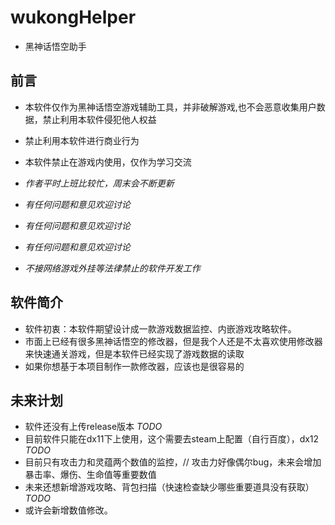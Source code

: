 # wukongHelper
- 黑神话悟空助手

## 前言
- 本软件仅作为黑神话悟空游戏辅助工具，并非破解游戏,也不会恶意收集用户数据，禁止利用本软件侵犯他人权益
- 禁止利用本软件进行商业行为
- 本软件禁止在游戏内使用，仅作为学习交流

- *作者平时上班比较忙，周末会不断更新*
- *有任何问题和意见欢迎讨论*
- *有任何问题和意见欢迎讨论*
- *有任何问题和意见欢迎讨论*
- *不接网络游戏外挂等法律禁止的软件开发工作*


## 软件简介
- 软件初衷：本软件期望设计成一款游戏数据监控、内嵌游戏攻略软件。
- 市面上已经有很多黑神话悟空的修改器，但是我个人还是不太喜欢使用修改器来快速通关游戏，但是本软件已经实现了游戏数据的读取
- 如果你想基于本项目制作一款修改器，应该也是很容易的

## 未来计划
- 软件还没有上传release版本 *TODO*
- 目前软件只能在dx11下上使用，这个需要去steam上配置（自行百度），dx12 *TODO*
- 目前只有攻击力和灵蕴两个数值的监控，// 攻击力好像偶尔bug，未来会增加暴击率、爆伤、生命值等重要数值
- 未来还想新增游戏攻略、背包扫描（快速检查缺少哪些重要道具没有获取）  *TODO*
- 或许会新增数值修改。
